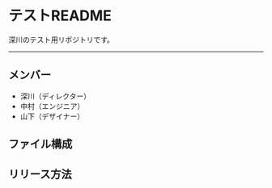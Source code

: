# テストREADME
深川のテスト用リポジトリです。

---

## メンバー
* 深川（ディレクター）
* 中村（エンジニア）
* 山下（デザイナー）

## ファイル構成

## リリース方法
